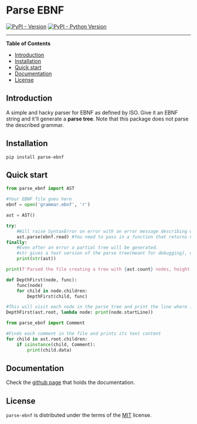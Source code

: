 # Parse EBNF

[![PyPI - Version](https://img.shields.io/pypi/v/parse-ebnf.svg)](https://pypi.org/project/parse-ebnf)
[![PyPI - Python Version](https://img.shields.io/pypi/pyversions/parse-ebnf.svg)](https://pypi.org/project/parse-ebnf)

-----

**Table of Contents**

- [Introduction](#introduction)
- [Installation](#installation)
- [Quick start](#quickstart)
- [Documentation](#documentation)
- [License](#license)

## Introduction

A simple and hacky parser for EBNF as defined by ISO. Give it an EBNF string and
it'll generate a **parse tree**. Note that this package does not parse the
described grammar.

## Installation

```console
pip install parse-ebnf
```
## Quick start

```python
from parse_ebnf import AST

#Your EBNF file goes here
ebnf = open('grammar.ebnf', 'r')

ast = AST()

try:
    #Will raise SyntaxError on error with an error message describing what went wrong
    ast.parse(ebnf.read) #You need to pass in a function that returns n characters where n is given as the first parameter.
finally:
    #Even after an error a partial tree will be generated.
    #str gives a text version of the parse tree(meant for debugging), while repr gives the text that it was produced from.
    print(str(ast))

print(f'Parsed the file creating a tree with {ast.count} nodes, height of {ast.height}. Each node has at MOST {ast.maxDegree} children.')

def DepthFirst(node, func):
    func(node)
    for child in node.children:
        DepthFirst(child, func)

#This will visit each node in the parse tree and print the line where its text begins
DepthFirst(ast.root, lambda node: print(node.startLine))

from parse_ebnf import Comment

#Finds each comment in the file and prints its text content
for child in ast.root.children:
    if isinstance(child, Comment):
        print(child.data)
```

## Documentation

Check the [github page](https://chaosinventor.github.io/parse-ebnf/) that
holds the documentation.

## License

`parse-ebnf` is distributed under the terms of the [MIT](https://spdx.org/licenses/MIT.html) license.


